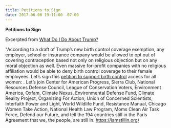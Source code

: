 ```yaml
---
title: Petitions to Sign
date: 2017-06-06 19:11:00 -07:00
---
```


**Petitions to Sign**

Excerpted from [What Do I Do About Trump?](http://whatdoidoabouttrump.com/action-hub/)

"According to a draft of Trump’s new birth control coverage exemption, any employer, school or insurance company would be allowed to opt out of covering contraception based not only on religious objection but on any moral objection as well.  Even massive for-profit companies with no religious affiliation would be able to deny birth control coverage to their female employees.  Let’s sign this [petition to support birth control](http://petitions.moveon.org/keystoneprogress/sign/i-support-birth-control) access for all women:  .
Let’s join Center for American Progress, Sierra Club, National Resources Defense Council, League of Conservation Voters, Environment America, Oxfam, Climate Nexus, Environmental Defense Fund, Climate Reality Project, Organizing For Action, Union of Concerned Scientists, Interfaith Power and Light, World Wildlife Fund, Resistance Manual, Chicago Women Take Action, National Health Law Program, Moms Clean Air Task Force, Defend our Future, and tell the 194 countries still in the Paris Agreement that we, the people, are still in.  https://iamstillin.org/